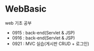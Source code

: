 # WebBasic
web 기초 공부
- 0915 : back-end(Servlet & JSP)
- 0916 : back-end(Servlet & JSP)
- 0921 : MVC 실습(게시판 CRUD + 로그인)
